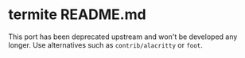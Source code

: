 termite README.md
=================

This port has been deprecated upstream and won't be developed any longer.
Use alternatives such as `contrib/alacritty` or `foot`.
